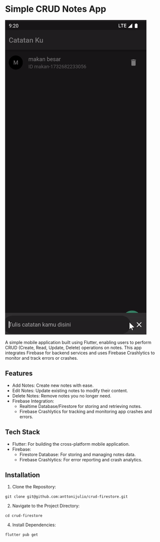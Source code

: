 # Simple CRUD Notes App

![Demo](demo.gif)

A simple mobile application built using Flutter, enabling users to perform CRUD (Create, Read, Update, Delete) operations on notes. This app integrates Firebase for backend services and uses Firebase Crashlytics to monitor and track errors or crashes.

## Features

- Add Notes: Create new notes with ease.
- Edit Notes: Update existing notes to modify their content.
- Delete Notes: Remove notes you no longer need.
- Firebase Integration:
    * Realtime Database/Firestore for storing and retrieving notes.
    * Firebase Crashlytics for tracking and monitoring app crashes and errors.

## Tech Stack

- Flutter: For building the cross-platform mobile application.
- Firebase:
    * Firestore Database: For storing and managing notes data.
    * Firebase Crashlytics: For error reporting and crash analytics.

## Installation

1. Clone the Repository:

```git clone git@github.com:anttonijulio/crud-firestore.git```

2. Navigate to the Project Directory:

```cd crud-firestore```

4. Install Dependencies:

```flutter pub get```